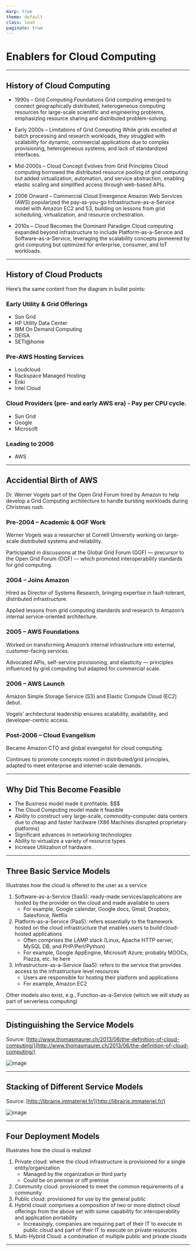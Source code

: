 ```yaml
---
marp: true
theme: default
class: lead
paginate: true
---
```



# Enablers for Cloud Computing

---

## History of Cloud Computing

* 1990s – Grid Computing Foundations
  Grid computing emerged to connect geographically distributed, heterogeneous computing resources for large-scale scientific and engineering problems, emphasizing resource sharing and distributed problem-solving.

* Early 2000s – Limitations of Grid Computing
  While grids excelled at batch processing and research workloads, they struggled with scalability for dynamic, commercial applications due to complex provisioning, heterogeneous systems, and lack of standardized interfaces.

* Mid-2000s – Cloud Concept Evolves from Grid Principles
  Cloud computing borrowed the distributed resource pooling of grid computing but added virtualization, automation, and service abstraction, enabling elastic scaling and simplified access through web-based APIs.

* 2006 Onward – Commercial Cloud Emergence
  Amazon Web Services (AWS) popularized the pay-as-you-go Infrastructure-as-a-Service model with Amazon EC2 and S3, building on lessons from grid scheduling, virtualization, and resource orchestration.

* 2010s – Cloud Becomes the Dominant Paradigm
  Cloud computing expanded beyond infrastructure to include Platform-as-a-Service and Software-as-a-Service, leveraging the scalability concepts pioneered by grid computing but optimized for enterprise, consumer, and IoT workloads.

---

## History of Cloud Products

Here’s the same content from the diagram in bullet points:

### Early Utility & Grid Offerings

* Sun Grid
* HP Utility Data Center
* IBM On Demand Computing
* DEISA
* SETI@home

### Pre-AWS Hosting Services

* Loudcloud
* Rackspace Managed Hosting
* Enki
* Intel Cloud

### Cloud Providers (pre- and early AWS era) - Pay per CPU cycle.

* Sun Grid
* Google
* Microsoft

### Leading to 2006

* AWS

---
## Accidential Birth of AWS

Dr. Werner Vogels part of the Open Grid Forum hired by Amazon to help develop a Grid Computing architecture to handle
bursting workloads during Christmas rush.

###  Pre-2004 – Academic & OGF Work

Werner Vogels was a researcher at Cornell University working on large-scale distributed systems and reliability.

Participated in discussions at the Global Grid Forum (GGF) — precursor to the Open Grid Forum (OGF) — which promoted interoperability standards for grid computing.

### 2004 – Joins Amazon

Hired as Director of Systems Research, bringing expertise in fault-tolerant, distributed infrastructure.

Applied lessons from grid computing standards and research to Amazon’s internal service-oriented architecture.

### 2005 – AWS Foundations

Worked on transforming Amazon’s internal infrastructure into external, customer-facing services.

Advocated APIs, self-service provisioning, and elasticity — principles influenced by grid computing but adapted for commercial scale.

### 2006 – AWS Launch

Amazon Simple Storage Service (S3) and Elastic Compute Cloud (EC2) debut.

Vogels’ architectural leadership ensures scalability, availability, and developer-centric access.

### Post-2006 – Cloud Evangelism

Became Amazon CTO and global evangelist for cloud computing.

Continues to promote concepts rooted in distributed/grid principles, adapted to meet enterprise and internet-scale demands.

---

## Why Did This Become Feasible

- The Business model made it profitable. $$$
- The Cloud Computing model made it feasible
- Ability to construct very large-scale, commodity-computer data centers due to
  cheap and faster hardware (X86 Machines disrupted proprietary platforms)
- Significant advances in networking technologies
- Ability to virtualize a variety of resource types
- Increase Utilization of hardware.

---

## Three Basic Service Models

Illustrates how the cloud is offered to the user as a service
1. Software-as-a-Service (SaaS): ready-made services/applications are hosted by the provider
   on the cloud and made available to users
    - For example, Google calendar, Google docs, Gmail, Dropbox, Salesforce, Netflix
2. Platform-as-a-Service (PaaS): refers essentially to the framework hosted on the cloud
   infrastructure that enables users to build cloud-hosted applications
    - Often comprises the LAMP stack (Linux, Apache HTTP server, MySQL DB, and PHP/Perl/Python)
    - For example, Google AppEngine, Microsoft Azure; probably MOOCs, Piazza, etc. lie here
3. Infrastructure-as-a-Service (IaaS): refers to the service that provides access to the
   infrastructure level resources
    - Users are responsible for hosting their platform and applications
    - For example, Amazon EC2

Other models also exist, e.g., Function-as-a-Service (which we will study as part of
serverless computing)

---

## Distinguishing the Service Models

Source: [http://www.thomasmaurer.ch/2013/06/the-definition-of-cloud-computing/](http://www.thomasmaurer.ch/2013/06/the-definition-of-cloud-computing/)

![image](page30_img3.jpeg)

---

## Stacking of Different Service Models

Source: [http://librairie.immateriel.fr/](http://librairie.immateriel.fr/)

![image](page31_img3.png)

---

## Four Deployment Models

Illustrates how the cloud is realized
1. Private cloud: where the cloud infrastructure is provisioned for a single entity/organization
    - Managed by the organization or third party
    - Could be on premise or off premise
2. Community cloud: provisioned to meet the common requirements of a community
3. Public cloud: provisioned for use by the general public
4. Hybrid cloud: comprises a composition of two or more distinct cloud offerings from the
   above set with some capability for interoperability and application portability
    * Increasingly, companies are requiring part of their IT to execute in public cloud and part of their IT to execute on private resources
5. Multi-Hybrid Cloud: a combination of multiple public and private clouds

---